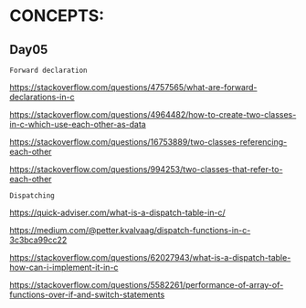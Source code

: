 # CONCEPTS:
## Day05
`Forward declaration`

https://stackoverflow.com/questions/4757565/what-are-forward-declarations-in-c

https://stackoverflow.com/questions/4964482/how-to-create-two-classes-in-c-which-use-each-other-as-data

https://stackoverflow.com/questions/16753889/two-classes-referencing-each-other

https://stackoverflow.com/questions/994253/two-classes-that-refer-to-each-other

`Dispatching`

https://quick-adviser.com/what-is-a-dispatch-table-in-c/

https://medium.com/@petter.kvalvaag/dispatch-functions-in-c-3c3bca99cc22

https://stackoverflow.com/questions/62027943/what-is-a-dispatch-table-how-can-i-implement-it-in-c

https://stackoverflow.com/questions/5582261/performance-of-array-of-functions-over-if-and-switch-statements

